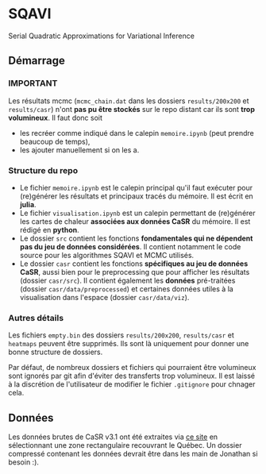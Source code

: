 # SQAVI
Serial Quadratic Approximations for Variational Inference

## Démarrage

### IMPORTANT
Les résultats mcmc (`mcmc_chain.dat` dans les dossiers `results/200x200` et `results/casr`) n'ont **pas pu être stockés** sur le repo distant car ils sont **trop volumineux**. Il faut donc soit
- les recréer comme indiqué dans le calepin `memoire.ipynb` (peut prendre beaucoup de temps),
- les ajouter manuellement si on les a.

### Structure du repo
- Le fichier `memoire.ipynb` est le calepin principal qu'il faut exécuter pour (re)générer les résultats et principaux tracés du mémoire. Il est écrit en **julia**.
- Le fichier `visualisation.ipynb` est un calepin permettant de (re)générer les cartes de chaleur **associées aux données CaSR** du mémoire. Il est rédigé en **python**.
- Le dossier `src` contient les fonctions **fondamentales qui ne dépendent pas du jeu de données considérées**. Il contient notamment le code source pour les algorithmes SQAVI et MCMC utilisés.
- Le dossier `casr` contient les fonctions **spécifiques au jeu de données CaSR**, aussi bien pour le preprocessing que pour afficher les résultats (dossier `casr/src`). Il contient également les **données** pré-traitées (dossier `casr/data/preprocessed`) et certaines données utiles à la visualisation dans l'espace (dossier `casr/data/viz`).

### Autres détails
Les fichiers `empty.bin` des dossiers `results/200x200`, `results/casr` et `heatmaps` peuvent être supprimés. Ils sont là uniquement pour donner une bonne structure de dossiers.

Par défaut, de nombreux dossiers et fichiers qui pourraient être volumineux sont ignorés par git afin d'éviter des transferts trop volumineux. Il est laissé à la discrétion de l'utilisateur de modifier le fichier `.gitignore` pour chnager cela.

## Données

Les données brutes de CaSR v3.1 ont été extraites via [ce site](https://hpfx.collab.science.gc.ca/~scar700/rcas-casr/download_CaSRv3.1_regions_var_period.html) en sélectionnant une zone rectangulaire recouvrant le Québec. Un dossier compressé contenant les données devrait être dans les main de Jonathan si besoin :).